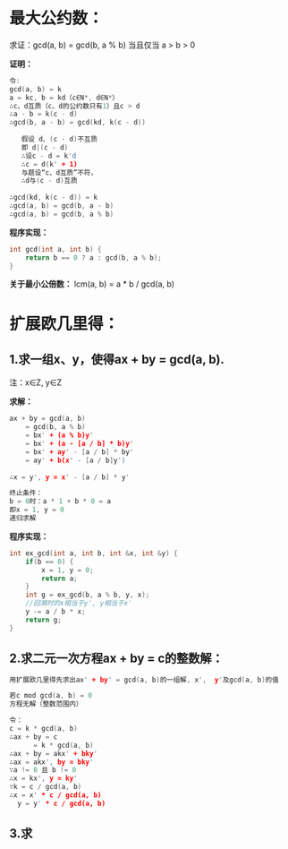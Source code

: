 # 最大公约数：

求证：gcd(a, b) = gcd(b, a % b) 当且仅当 a > b > 0

**证明：**

```c++
令:
gcd(a, b) = k
a = kc, b = kd（c∈N*, d∈N*）
∴c、d互质（c、d的公约数只有1）且c > d
∴a - b = k(c - d)
∴gcd(b, a - b) = gcd(kd, k(c - d))
      
   假设 d、(c - d)不互质
   即 d|(c - d)
   ∴设c - d = k'd
   ∴c = d(k' + 1)
   与题设“c、d互质”不符，
   ∴d与(c - d)互质
      
∴gcd(kd, k(c - d)) = k
∴gcd(a, b) = gcd(b, a - b)
∴gcd(a, b) = gcd(b, a % b)
```

**程序实现：**
```c++
int gcd(int a, int b) {
	return b == 0 ? a : gcd(b, a % b);
}
```
**关于最小公倍数：**
	lcm(a, b) = a * b / gcd(a, b)

# 扩展欧几里得：

## 1.求一组x、y，使得ax + by = gcd(a, b).

注：x∈Z,
y∈Z

**求解：**
```c++
ax + by = gcd(a, b)
	= gcd(b, a % b)
	= bx' + (a % b)y'
	= bx' + (a - [a / b] * b)y'
	= bx' + ay' - [a / b] * by'
	= ay' + b(x' - [a / b]y')
	
∴x = y', y = x' - [a / b] * y'

终止条件：
b = 0时：a * 1 + b * 0 = a
即x = 1, y = 0
递归求解
```

**程序实现：**
```c++
int ex_gcd(int a, int b, int &x, int &y) {
	if(b == 0) {
		x = 1, y = 0;
		return a;
	}
	int g = ex_gcd(b, a % b, y, x);
	//回溯时的x相当于y', y相当于x'
	y -= a / b * x;
	return g;
}
```
## 2.求二元一次方程ax + by = c的整数解：
```c++
用扩展欧几里得先求出ax' + by' = gcd(a, b)的一组解, x',  y'及gcd(a, b)的值

若c mod gcd(a, b) = 0
方程无解（整数范围内）

令：
c = k * gcd(a, b)
∴ax + by = c
	  = k * gcd(a, b)
∴ax + by = akx' + bky'
∴ax = akx', by = bky'
∵a != 0 且 b != 0
∴x = kx', y = ky'
∵k = c / gcd(a, b)
∴x = x' * c / gcd(a, b)
  y = y' * c / gcd(a, b)
```

## 3.求
